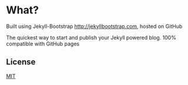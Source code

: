 # What?

Built using Jekyll-Bootstrap <http://jekyllbootstrap.com>, hosted on GitHub

The quickest way to start and publish your Jekyll powered blog. 100% compatible with GitHub pages


## License

[MIT](http://opensource.org/licenses/MIT)
